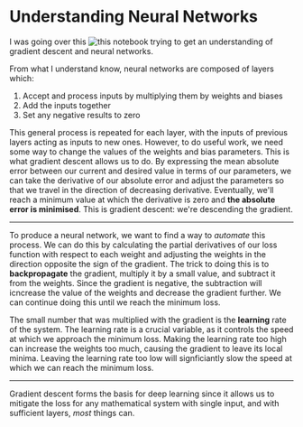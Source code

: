 # Understanding Neural Networks

I was going over this ![this notebook](https://github.com/lovellbrian/course22/blob/master/04-how-does-a-neural-net-really-work.ipynb) trying to get an understanding of gradient descent and neural networks.

From what I understand know, neural networks are composed of layers which:
1. Accept and process inputs by multiplying them by weights and biases
2. Add the inputs together
3. Set any negative results to zero

This general process is repeated for each layer, with the inputs of previous layers acting as inputs to new ones.
However, to do useful work, we need some way to change the values of the weights and bias parameters.
This is what gradient descent allows us to do. By expressing the mean absolute error between our current and desired value in terms of our parameters, we can take the derivative of our absolute error and adjust the parameters so that we travel in the direction of decreasing derivative. Eventually, we'll reach a minimum value at which the derivative is zero and **the absolute error is minimised**. This is gradient descent: we're descending the gradient.

---

To produce a neural network, we want to find a way to *automate* this process. We can do this by calculating the partial derivatives of our loss function with respect to each weight and adjusting the weights in the direction opposite the sign of the gradient.
The trick to doing this is to **backpropagate** the gradient, multiply it by a small value, and subtract it from the weights. Since the gradient is negative, the subtraction will icncrease the value of the weights and decrease the gradient further. We can continue doing this until we reach the minimum loss.

The small number that was multiplied with the gradient is the **learning** rate of the system. The learning rate is a crucial variable, as it controls the speed at which we approach the minimum loss. Making the learning rate too high can increase the weights too much, causing the gradient to leave its local minima. Leaving the learning rate too low will signficiantly slow the speed at which we can reach the minimum loss.

---

Gradient descent forms the basis for deep learning since it allows us to mitigate the loss for any mathematical system with single input, and with sufficient layers, *most* things can.
